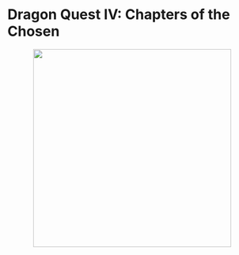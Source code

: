 # Dragon Quest IV: Chapters of the Chosen

<p align="center">
  <img src="https://github.com/Ellimaaac/All-Dragon-Quest-Complet-Guide/blob/main/Dragon%20Quest%204/img/map.png"  length="800" width="400" />
</p>
